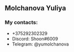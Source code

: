 ## Molchanova Yuliya

### My contacts:
- +375292302329 
- Discord: Shoon#6009
- Telegram: @yumolchanova



